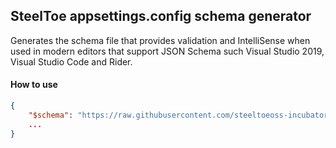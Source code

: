 ## SteelToe appsettings.config schema generator

Generates the schema file that provides validation and IntelliSense when used in modern editors that support JSON Schema such Visual Studio 2019, Visual Studio Code and Rider.



#### How to use

```json
{
    "$schema": "https://raw.githubusercontent.com/steeltoeoss-incubator/steeltoe-schema/master/schema.json"
    ...
}
```

